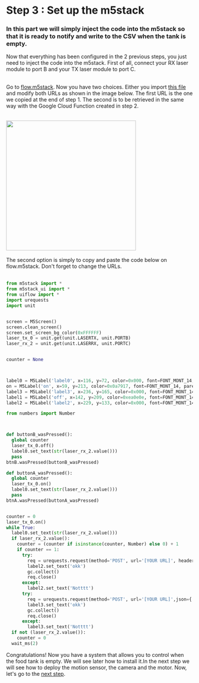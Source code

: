 # Step 3 : Set up the m5stack

### In this part we will simply inject the code into the m5stack so that it is ready to notify and write to the CSV when the tank is empty.

Now that everything has been configured in the 2 previous steps, you just need to inject the code into the m5stack. First of all, connect your RX laser module to port B and your TX laser module to port C.</br></br>

Go to [flow.m5stack](https://flow.m5stack.com/). Now you have two choices. Either you import [this file](../Code/m5Stack/laser_notifAndCsv.m5f) and modify both URLs as shown in the image below. The first URL is the one we copied at the end of step 1. The second is to be retrieved in the same way with the Google Cloud Function created in step 2.</br></br>


<img height=350 src="https://github.com/stefarine/smart_food_dispenser/assets/57952280/c15d3141-0ae9-4a2c-8162-5765028076e7">
</br></br>
The second option is simply to copy and paste the code below on flow.m5stack. Don't forget to change the URLs.</br></br>

```python I'm main.py
from m5stack import *
from m5stack_ui import *
from uiflow import *
import urequests
import unit


screen = M5Screen()
screen.clean_screen()
screen.set_screen_bg_color(0xFFFFFF)
laser_tx_0 = unit.get(unit.LASERTX, unit.PORTB)
laser_rx_2 = unit.get(unit.LASERRX, unit.PORTC)


counter = None



label0 = M5Label('label0', x=116, y=72, color=0x000, font=FONT_MONT_14, parent=None)
on = M5Label('on', x=59, y=213, color=0x0a7917, font=FONT_MONT_14, parent=None)
label3 = M5Label('label3', x=236, y=165, color=0x000, font=FONT_MONT_14, parent=None)
label1 = M5Label('off', x=142, y=209, color=0xea0e0e, font=FONT_MONT_14, parent=None)
label2 = M5Label('label2', x=229, y=133, color=0x000, font=FONT_MONT_14, parent=None)

from numbers import Number



def buttonB_wasPressed():
  global counter
  laser_tx_0.off()
  label0.set_text(str(laser_rx_2.value()))
  pass
btnB.wasPressed(buttonB_wasPressed)

def buttonA_wasPressed():
  global counter
  laser_tx_0.on()
  label0.set_text(str(laser_rx_2.value()))
  pass
btnA.wasPressed(buttonA_wasPressed)


counter = 0
laser_tx_0.on()
while True:
  label0.set_text(str(laser_rx_2.value()))
  if laser_rx_2.value():
    counter = (counter if isinstance(counter, Number) else 0) + 1
    if counter == 1:
      try:
        req = urequests.request(method='POST', url='[YOUR URL]', headers={})
        label2.set_text('okk')
        gc.collect()
        req.close()
      except:
        label2.set_text('Notttt')
      try:
        req = urequests.request(method='POST', url='[YOUR URL]',json={'laser':'laser'}, headers={})
        label3.set_text('okk')
        gc.collect()
        req.close()
      except:
        label3.set_text('Notttt')
  if not (laser_rx_2.value()):
    counter = 0
  wait_ms(2)

```

Congratulations! Now you have a system that allows you to control when the food tank is empty. We will see later how to install it.In the next step we will see how to deploy the motion sensor, the camera and the motor. Now, let's go to the [next step](step4.md).
